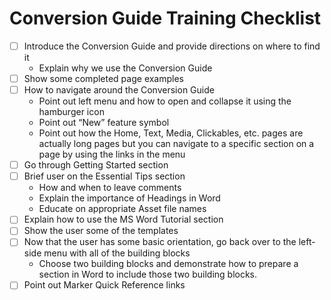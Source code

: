 # Conversion Guide Training Checklist

- [ ] Introduce the Conversion Guide and provide directions on where to find it
  * Explain why we use the Conversion Guide
- [ ] Show some completed page examples
- [ ] How to navigate around the Conversion Guide
  * Point out left menu and how to open and collapse it using the hamburger icon
  * Point out “New” feature symbol
  * Point out how the Home, Text, Media, Clickables, etc. pages are actually long pages but you can navigate to a specific section on a page by using the links in the menu
- [ ] Go through Getting Started section
- [ ] Brief user on the Essential Tips section
  * How and when to leave comments
  * Explain the importance of Headings in Word
  * Educate on appropriate Asset file names
- [ ] Explain how to use the MS Word Tutorial section
- [ ] Show the user some of the templates
- [ ] Now that the user has some basic orientation, go back over to the left-side menu with all of the building blocks
  * Choose two building blocks and demonstrate how to prepare a section in Word to include those two building blocks.
- [ ] Point out Marker Quick Reference links